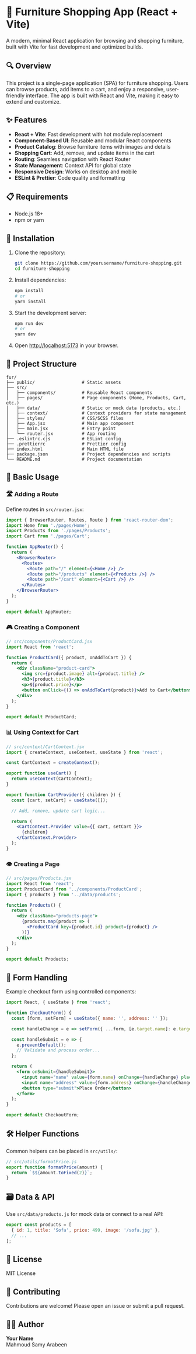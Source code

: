 # 🛒 Furniture Shopping App (React + Vite)

A modern, minimal React application for browsing and shopping furniture, built with Vite for fast development and optimized builds.

## 🔍 Overview

This project is a single-page application (SPA) for furniture shopping. Users can browse products, add items to a cart, and enjoy a responsive, user-friendly interface. The app is built with React and Vite, making it easy to extend and customize.

## ✨ Features

- **React + Vite**: Fast development with hot module replacement
- **Component-Based UI**: Reusable and modular React components
- **Product Catalog**: Browse furniture items with images and details
- **Shopping Cart**: Add, remove, and update items in the cart
- **Routing**: Seamless navigation with React Router
- **State Management**: Context API for global state
- **Responsive Design**: Works on desktop and mobile
- **ESLint & Prettier**: Code quality and formatting

## 📋 Requirements

- Node.js 18+
- npm or yarn

## 💾 Installation

1. Clone the repository:
   ```bash
   git clone https://github.com/yourusername/furniture-shopping.git
   cd furniture-shopping
   ```

2. Install dependencies:
   ```bash
   npm install
   # or
   yarn install
   ```

3. Start the development server:
   ```bash
   npm run dev
   # or
   yarn dev
   ```

4. Open [http://localhost:5173](http://localhost:5173) in your browser.

## 📁 Project Structure

```
fur/
├── public/                  # Static assets
├── src/
│   ├── components/          # Reusable React components
│   ├── pages/               # Page components (Home, Products, Cart, etc.)
│   ├── data/                # Static or mock data (products, etc.)
│   ├── context/             # Context providers for state management
│   ├── styles/              # CSS/SCSS files
│   ├── App.jsx              # Main app component
│   ├── main.jsx             # Entry point
│   └── router.jsx           # App routing
├── .eslintrc.cjs            # ESLint config
├── .prettierrc              # Prettier config
├── index.html               # Main HTML file
├── package.json             # Project dependencies and scripts
└── README.md                # Project documentation
```

## 🔰 Basic Usage

### 🛣️ Adding a Route

Define routes in `src/router.jsx`:

```jsx
import { BrowserRouter, Routes, Route } from 'react-router-dom';
import Home from './pages/Home';
import Products from './pages/Products';
import Cart from './pages/Cart';

function AppRouter() {
  return (
    <BrowserRouter>
      <Routes>
        <Route path="/" element={<Home />} />
        <Route path="/products" element={<Products />} />
        <Route path="/cart" element={<Cart />} />
      </Routes>
    </BrowserRouter>
  );
}

export default AppRouter;
```

### 🎮 Creating a Component

```jsx
// src/components/ProductCard.jsx
import React from 'react';

function ProductCard({ product, onAddToCart }) {
  return (
    <div className="product-card">
      <img src={product.image} alt={product.title} />
      <h3>{product.title}</h3>
      <p>${product.price}</p>
      <button onClick={() => onAddToCart(product)}>Add to Cart</button>
    </div>
  );
}

export default ProductCard;
```

### 📊 Using Context for Cart

```jsx
// src/context/CartContext.jsx
import { createContext, useContext, useState } from 'react';

const CartContext = createContext();

export function useCart() {
  return useContext(CartContext);
}

export function CartProvider({ children }) {
  const [cart, setCart] = useState([]);

  // Add, remove, update cart logic...

  return (
    <CartContext.Provider value={{ cart, setCart }}>
      {children}
    </CartContext.Provider>
  );
}
```

### 👁️ Creating a Page

```jsx
// src/pages/Products.jsx
import React from 'react';
import ProductCard from '../components/ProductCard';
import { products } from '../data/products';

function Products() {
  return (
    <div className="products-page">
      {products.map(product => (
        <ProductCard key={product.id} product={product} />
      ))}
    </div>
  );
}

export default Products;
```

## 📝 Form Handling

Example checkout form using controlled components:

```jsx
import React, { useState } from 'react';

function CheckoutForm() {
  const [form, setForm] = useState({ name: '', address: '' });

  const handleChange = e => setForm({ ...form, [e.target.name]: e.target.value });

  const handleSubmit = e => {
    e.preventDefault();
    // Validate and process order...
  };

  return (
    <form onSubmit={handleSubmit}>
      <input name="name" value={form.name} onChange={handleChange} placeholder="Name" required />
      <input name="address" value={form.address} onChange={handleChange} placeholder="Address" required />
      <button type="submit">Place Order</button>
    </form>
  );
}

export default CheckoutForm;
```

## 🛠️ Helper Functions

Common helpers can be placed in `src/utils/`:

```js
// src/utils/formatPrice.js
export function formatPrice(amount) {
  return `$${amount.toFixed(2)}`;
}
```

## 🗃️ Data & API

Use `src/data/products.js` for mock data or connect to a real API:

```js
export const products = [
  { id: 1, title: 'Sofa', price: 499, image: '/sofa.jpg' },
  // ...
];
```

## 📜 License

MIT License

## 🤝 Contributing

Contributions are welcome! Please open an issue or submit a pull request.

## 👩‍💻 Author

**Your Name**  
Mahmoud Samy Arabeen
